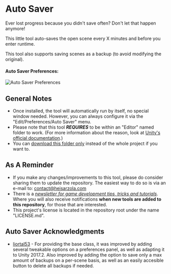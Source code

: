 # Auto Saver
Ever lost progress because you didn't save often? Don't let that happen anymore! 

This little tool auto-saves the open scene every X minutes and before you enter runtime. 

This tool also supports saving scenes as a backup (to avoid modifying the original).

#### Auto Saver Preferences:

![Auto Saver Preferences](https://github.com/heisarzola/Unity-Development-Tools/blob/master/Tools/Editor/Auto%20Saver/Auto%20Saver.png "These are the Auto Saver Preferences.")

## General Notes

* Once installed, the tool will automatically run by itself, no special window needed. However, you can always configure it via the "Edit/Preferences/Auto Saver" menu.
* Please note that this tool ***REQUIRES*** to be within an "Editor" named folder to work. (For more information about the reason, look at [Unity's official documentation](https://docs.unity3d.com/560/Documentation/Manual/SpecialFolders.html).)
* You can [download this folder only](https://minhaskamal.github.io/DownGit/#/home?url=https://github.com/heisarzola/Unity-Development-Tools/tree/master/Tools/Editor/Auto%20Saver) instead of the whole project if you want to.

## As A Reminder 
* If you make any changes/improvements to this tool, please do consider sharing them to update the repository. The easiest way to do so is via an e-mail to: contact@heisarzola.com
* There is a [*newsletter for game development tips, tricks and tutorials*](https://heisarzola.us16.list-manage.com/subscribe?u=711c0d50be32d6a5eca3ccb18&id=43d6d70f28). Where you will also receive notifications **when new tools are added to this repository**, for those that are interested.
* This project's license is located in the repository root under the name "LICENSE.md".

## Auto Saver Acknowledgments

* [liortal53](https://github.com/liortal53/AutoSaveScene/blob/master/Assets/Editor/AutoSaveScene.cs) - For providing the base class, it was improved by adding several tweakable options on a preferences panel, as well as adapting it to Unity 2017.2. Also improved by adding the option to save only a max amount of backups on a per-scene basis, as well as an easily accesible button to delete all backups if needed.